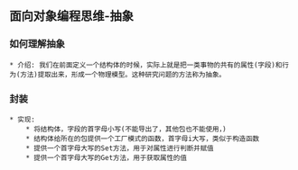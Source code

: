 ## 面向对象编程思维-抽象
### 如何理解抽象
    * 介绍: 我们在前面定义一个结构体的时候，实际上就是把一类事物的共有的属性(字段)和行为(方法)提取出来，形成一个物理模型。这种研究问题的方法称为抽象。
### 封装
    * 实现:
        * 将结构体，字段的首字母小写(不能导出了，其他包也不能使用，)
        * 结构体给所在的包提供一个工厂模式的函数，首字母i大写，类似于构造函数
        * 提供一个首字母大写的Set方法，用于对属性进行判断并赋值
        * 提供一个首字母大写的Get方法，用于获取属性的值